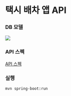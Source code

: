 # 택시 배차 앱 API 

### DB 모델
![](https://user-images.githubusercontent.com/28615416/63217862-7be79b80-c188-11e9-8cc4-1f3c8566f9fc.png)

### API 스펙 
[API 스펙](api-spec.md)

### 실행
```shell script
mvn spring-boot:run
```

